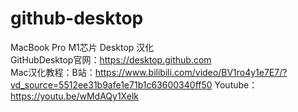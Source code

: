 # github-desktop

MacBook Pro M1芯片 Desktop 汉化   
GitHubDesktop官网：https://desktop.github.com   
Mac汉化教程：B站：https://www.bilibili.com/video/BV1ro4y1e7E7/?vd_source=5512ee31b9afe1e71b1c63600340ff50
            Youtube：https://youtu.be/wMdAQy1Xelk
 


